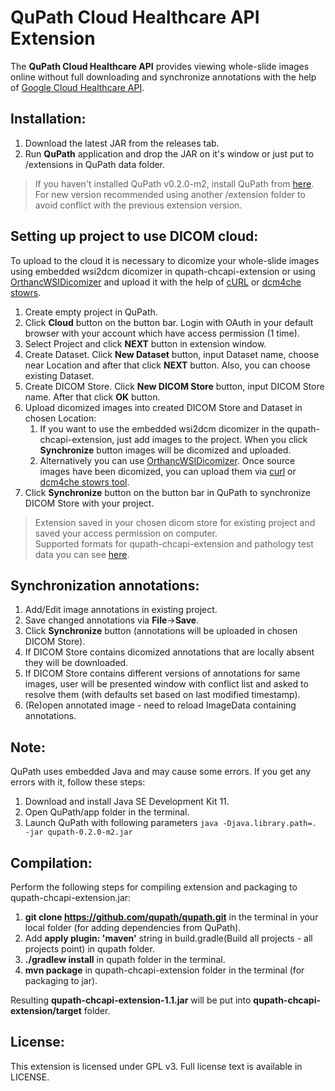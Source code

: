 # QuPath Cloud Healthcare API Extension
The **QuPath Cloud Healthcare API** provides viewing whole-slide images online without 
full downloading and synchronize annotations with the help of 
[Google Cloud Healthcare API](https://cloud.google.com/healthcare/).

## Installation:
1) Download the latest JAR from the releases tab.
2) Run **QuPath** application and drop the JAR on it's window or just put to /extensions in QuPath 
data folder.
>If you haven't installed QuPath v0.2.0-m2, install QuPath from 
>[here](https://github.com/qupath/qupath/releases/tag/v0.2.0-m2).  
>For new version recommended using another /extension folder to avoid conflict with the previous 
>extension version.

## Setting up project to use DICOM cloud:
To upload to the cloud it is necessary to dicomize your whole-slide images using embedded wsi2dcm 
dicomizer in qupath-chcapi-extension or using 
[OrthancWSIDicomizer](https://www.orthanc-server.com/browse.php?path=/whole-slide-imaging) 
and upload it with the help of [cURL](https://curl.haxx.se/)  or 
[dcm4che stowrs](https://sourceforge.net/projects/dcm4che/).

1) Create empty project in QuPath.
2) Click **Cloud** button on the button bar. Login with OAuth in your default browser with your 
account which have access permission (1 time).
3) Select Project and click **NEXT** button in extension window.
4) Create Dataset. Click **New Dataset** button, input Dataset name, choose near Location and after 
that click **NEXT** button. Also, you can choose existing Dataset.
5) Create DICOM Store. Click **New DICOM Store** button, input DICOM Store name. After that click 
**OK** button.
6) Upload dicomized images into created DICOM Store and Dataset in chosen Location:
   1) If you want to use the embedded wsi2dcm dicomizer in the qupath-chcapi-extension, just add 
   images to the project. When you click **Synchronize** button images will be dicomized and 
   uploaded.
   2) Alternatively you can use [OrthancWSIDicomizer](http://book.orthanc-server.com/plugins/wsi.html). 
   Once source images have been dicomized, you can upload them via 
   [curl](https://cloud.google.com/healthcare/docs/how-tos/dicom-import-export) or 
   [dcm4che stowrs tool](https://github.com/dcm4che/dcm4che/tree/master/dcm4che-tool/dcm4che-tool-stowrs).
7) Click **Synchronize** button on the button bar in QuPath to synchronize DICOM Store with your 
project.
>Extension saved in your chosen dicom store for existing project and saved your access permission 
on computer.   
>Supported formats for qupath-chcapi-extension and pathology test data you can see 
[here](https://openslide.org/).

## Synchronization annotations:
1) Add/Edit image annotations in existing project.
2) Save changed annotations via **File**->**Save**.
3) Click **Synchronize** button (annotations will be uploaded in chosen DICOM Store).
4) If DICOM Store contains dicomized annotations that are locally absent they will be downloaded.
5) If DICOM Store contains different versions of annotations for same images, user will be 
presented window with conflict list and asked to resolve them (with defaults set based on last 
modified timestamp).
6) (Re)open annotated image - need to reload ImageData containing annotations.

## Note:
QuPath uses embedded Java and may cause some errors. If you get any errors with it, follow these 
steps:
1) Download and install Java SE Development Kit 11.
2) Open QuPath/app folder in the terminal.
3) Launch QuPath with following parameters `java -Djava.library.path=. -jar qupath-0.2.0-m2.jar`

## Compilation:
Perform the following steps for compiling extension and packaging to qupath-chcapi-extension.jar:
1) **git clone https://github.com/qupath/qupath.git** in the terminal in your local folder (for 
adding dependencies from QuPath).
2) Add **apply plugin: 'maven'** string in build.gradle(Build all projects - all projects point) in 
qupath folder.
3) **./gradlew install** in qupath folder in the terminal.
4) **mvn package** in qupath-chcapi-extension folder in the terminal (for packaging to jar).  

Resulting **qupath-chcapi-extension-1.1.jar** will be put into **qupath-chcapi-extension/target** 
folder.

## License:
This extension is licensed under GPL v3. Full license text is available in LICENSE.
